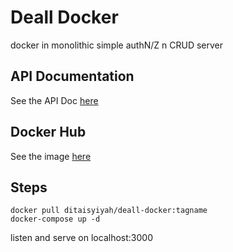 # Deall Docker
docker in monolithic simple authN/Z n CRUD server 

## API Documentation
See the API Doc [here](https://documenter.getpostman.com/view/16899519/UzQvsjcV)

## Docker Hub
See the image [here](https://hub.docker.com/repository/docker/ditaisyiyah/deall-docker)

## Steps
```
docker pull ditaisyiyah/deall-docker:tagname
docker-compose up -d
```
listen and serve on localhost:3000
